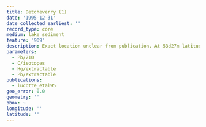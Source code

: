 ```yaml
---
title: Detcheverry (1)
date: '1995-12-31'
date_collected_earliest: ''
record_type: core
medium: lake_sediment
feature: '909'
description: Exact location unclear from publication. At 53d27m latitude.
parameters:
  - Pb/210
  - C/isotopes
  - Hg/extractable
  - Pb/extractable
publications:
  - lucotte_etal95
geo_error: 0.0
geometry: ''
bbox: ~
longitude: ''
latitude: ''
---
```

